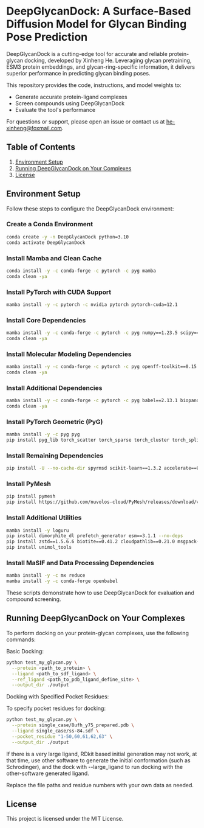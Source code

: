 # DeepGlycanDock: A Surface-Based Diffusion Model for Glycan Binding Pose Prediction

DeepGlycanDock is a cutting-edge tool for accurate and reliable protein-glycan docking, developed by Xinheng He. Leveraging glycan pretraining, ESM3 protein embeddings, and glycan-ring-specific information, it delivers superior performance in predicting glycan binding poses.

This repository provides the code, instructions, and model weights to:

- Generate accurate protein-ligand complexes
- Screen compounds using DeepGlycanDock
- Evaluate the tool's performance

For questions or support, please open an issue or contact us at he-xinheng@foxmail.com.

## Table of Contents

1. [Environment Setup](#Environment-Setup)
2. [Running DeepGlycanDock on Your Complexes](#Running-DeepGlycanDock-on-Your-Complexes)
3. [License](#license)

## Environment Setup

Follow these steps to configure the DeepGlycanDock environment:

### Create a Conda Environment

```bash
conda create -y -n DeepGlycanDock python=3.10
conda activate DeepGlycanDock
```

### Install Mamba and Clean Cache

```bash
conda install -y -c conda-forge -c pytorch -c pyg mamba
conda clean -ya
```

### Install PyTorch with CUDA Support

```bash
mamba install -y -c pytorch -c nvidia pytorch pytorch-cuda=12.1
```

### Install Core Dependencies

```bash
mamba install -y -c conda-forge -c pytorch -c pyg numpy==1.23.5 scipy==1.8.1 pandas==2.1.2
conda clean -ya
```

### Install Molecular Modeling Dependencies

```bash
mamba install -y -c conda-forge -c pytorch -c pyg openff-toolkit==0.15.2 openmm==8.1.1 openmmforcefields==0.12.0 pdbfixer==1.9
conda clean -ya
```

### Install Additional Dependencies

```bash
mamba install -y -c conda-forge -c pytorch -c pyg babel==2.13.1 biopandas==0.4.1 openbabel==3.1.1 plyfile==1.0.1 prody==2.4.0 torch-ema==0.3 torchmetrics==1.2.1
conda clean -ya
```

### Install PyTorch Geometric (PyG)

```bash
mamba install -y -c pyg pyg
pip install pyg_lib torch_scatter torch_sparse torch_cluster torch_spline_conv -f https://data.pyg.org/whl/torch-2.2.0+cu121.html
```

### Install Remaining Dependencies

```bash
pip install -U --no-cache-dir spyrmsd scikit-learn==1.3.2 accelerate==0.15.0 biopython==1.79 e3nn==0.5.1 huggingface-hub==0.17.3 mdanalysis==2.4.0 posebusters==0.2.7 rdkit==2023.3.1 tokenizers==0.13.3 transformers==4.29.2 wandb==0.16.1
```

### Install PyMesh

```bash
pip install pymesh
pip install https://github.com/nuvolos-cloud/PyMesh/releases/download/v0.3.1/pymesh2-0.3.1-cp310-cp310-linux_x86_64.whl
```

### Install Additional Utilities

```bash
mamba install -y loguru
pip install dimorphite_dl prefetch_generator esm==3.1.1 --no-deps
pip install zstd==1.5.6.6 biotite==0.41.2 cloudpathlib==0.21.0 msgpack-numpy==0.4.8 tenacity==9.0.0 torchtext==0.17.2 torchvision==0.22.1 einops==0.8.1 --no-deps
pip install unimol_tools
```

### Install MaSIF and Data Processing Dependencies

```bash
mamba install -y -c mx reduce
mamba install -y -c conda-forge openbabel
```

These scripts demonstrate how to use DeepGlycanDock for evaluation and compound screening.

## Running DeepGlycanDock on Your Complexes

To perform docking on your protein-glycan complexes, use the following commands:

Basic Docking:

```bash
python test_my_glycan.py \
  --protein <path_to_protein> \
  --ligand <path_to_sdf_ligand> \
  --ref_ligand <path_to_pdb_ligand_define_site> \
  --output_dir ./output
```

Docking with Specified Pocket Residues:

To specify pocket residues for docking:

```bash
python test_my_glycan.py \
  --protein single_case/8ufh_y75_prepared.pdb \
  --ligand single_case/ss-84.sdf \
  --pocket_residue "1-50,60,61,62,63" \
  --output_dir ./output
```

If there is a very large ligand, RDkit based initial generation may not work, at that time, use other software to generate the initial conformation (such as Schrodinger), and the dock with --large_ligand to run docking with the other-software generated ligand.

Replace the file paths and residue numbers with your own data as needed.

## License

This project is licensed under the MIT License.
```
